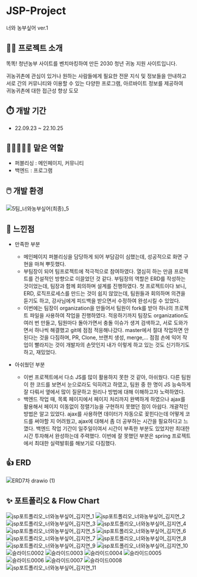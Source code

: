 # JSP-Project
너와 농부싶어 ver.1


## 👩‍💻 프로젝트 소개
똑똑! 청년농부 사이트를 벤치마킹하여 만든 2030 청년 귀농 지원 사이트입니다.

귀농귀촌에 관심이 있거나 원하는 사람들에게 필요한 전문 지식 및 정보들을 안내하고 <br>
서로 간의 커뮤니티와 이용할 수 있는 다양한 프로그램, 아르바이트 정보를 제공하여 <br> 
귀농귀촌에 대한 접근성 향상 도모

## ⏱️ 개발 기간
- 22.09.23 ~ 22.10.25

## 🧑🏻‍🤝‍🧑🏼 맡은 역할
- 퍼블리싱 : 메인페이지, 커뮤니티
- 백엔드 : 프로그램

## 🖱️ 개발 환경
![5팀_너와농부싶어(최종)_5](https://user-images.githubusercontent.com/109491137/210176235-74482f99-8dde-4641-ab0b-6828cb2675e9.png)

## 📌 느낀점
- 만족한 부분

  - 메인페이지 퍼블리싱을 담당하게 되어 부담감이 심했는데, 성공적으로 화면 구현을 마쳐 뿌듯했다.
  - 부팀장이 되어 팀프로젝트에 적극적으로 참여하였다. 열심히 하는 만큼 프로젝트를 건설적인 방향으로 이끌었던 것 같다. 부팀장의 역할은 ERD를 작성하는 것이었는데, 팀장과 함께 회의하며 설계를 진행하였다. 첫 프로젝트이다 보니, ERD, 로직프로세스를 만드는 것이 쉽지 않았는데, 팀원들과 회의하며 의견을 듣기도 하고, 강사님에게 피드백을 받으면서 수정하여 완성시킬 수 있었다.
  - 이번에는 팀장이 organization을 만들어서 팀원이 fork를 받아 하나의 프로젝트 파일을 사용하여 작업을 진행하였다. 적응하기까지 팀장도 organization도 여러 번 만들고, 팀원마다 돌아가면서 충돌 이슈가 생겨 검색하고, 서로 도와가면서 하나씩 해결했고 git에 점점 적응해나갔다. master에서 절대 작업하면 안 된다는 것을 다짐하며, PR, Clone, 브랜치 생성, merge,... 점점 손에 익어 작업이 빨라지는 것이 개발자의 손맛인지 내가 이렇게 하고 있는 것도 신기하기도 하고, 재밌었다.

- 아쉬웠던 부분

  - 이번 프로젝트에서 다소 JS를 많이 활용하지 못한 것 같아, 아쉬웠다. 다른 팀원이 한 코드를 보면서 눈으로라도 익히려고 하였고, 팀원 중 한 명이 JS 능숙하게 잘 다뤄서 옆에서 많이 질문하고 원리나 방법에 대해 이해하고자 노력하였다.
  - 백엔드 작업 때, 목록 페이지에서 페이지 처리까지 완벽하게 하였으나 ajax를 활용해서 페이지 이동없이 정렬기능을 구현하지 못했던 점이 아쉽다. 개괄적인 방법은 알고 있었다. ajax를 사용하면 데이터가 자동으로 꽂힌다는데 어떻게 코드를 써야할 지 어려웠고, ajax에 대해서 좀 더 공부하는 시간을 필요하다고 느꼈다. 백엔드 작업 기간이 일주일이여서 시간이 부족한 부분도 있었지만 최대한 시간 투자해서 완성하는데 주력했다. 이번에 잘 못했던 부분은 spring 프로젝트에서 최대한 실력발휘를 해보기로 다짐했다. 

## 👍 ERD
![ERD7차 drawio (1)](https://user-images.githubusercontent.com/109491137/210176170-383267d9-d5b7-4927-8d1e-e02bfb80b401.png)

## ✨ 포트폴리오 & Flow Chart
![jsp포트폴리오_너와농부싶어_김지연_1](https://user-images.githubusercontent.com/109491137/210176014-4c37139e-1f1b-4911-9cda-5c681f91ed90.png)
![jsp포트폴리오_너와농부싶어_김지연_2](https://user-images.githubusercontent.com/109491137/210176018-efbb754b-7f20-4783-8b3f-2db0de4afe53.png)
![jsp포트폴리오_너와농부싶어_김지연_3](https://user-images.githubusercontent.com/109491137/210176020-23d60f1f-6750-4764-89f8-df4acadb462b.png)
![jsp포트폴리오_너와농부싶어_김지연_4](https://user-images.githubusercontent.com/109491137/210176022-99535c9f-5def-4a99-811e-73ee2ece8bdb.png)
![jsp포트폴리오_너와농부싶어_김지연_5](https://user-images.githubusercontent.com/109491137/210176025-c89423de-5c23-4f1c-b49b-342b9b90c885.png)
![jsp포트폴리오_너와농부싶어_김지연_6](https://user-images.githubusercontent.com/109491137/210176028-90df789f-14a7-4384-a03a-06cd705fa6ef.png)
![jsp포트폴리오_너와농부싶어_김지연_7](https://user-images.githubusercontent.com/109491137/210176029-832b2901-c5a1-4547-aa10-96be9511553a.png)
![jsp포트폴리오_너와농부싶어_김지연_8](https://user-images.githubusercontent.com/109491137/210176030-af931092-027d-45e9-846c-29b246673bdb.png)
![jsp포트폴리오_너와농부싶어_김지연_9](https://user-images.githubusercontent.com/109491137/210176032-dc0249ca-6681-4040-adde-d56cb9b82578.png)
![jsp포트폴리오_너와농부싶어_김지연_10](https://user-images.githubusercontent.com/109491137/210176033-393bbde7-8f14-4079-8025-c8023d8eb94a.png)
![슬라이드0002](https://user-images.githubusercontent.com/109491137/210176082-0f72f950-9cfa-4fb7-a27d-fa36d94e5c7a.jpg)
![슬라이드0003](https://user-images.githubusercontent.com/109491137/210176083-22d7e167-cf3a-4bb1-8a6a-fec006862521.jpg)
![슬라이드0004](https://user-images.githubusercontent.com/109491137/210176085-ea731723-3a85-4ec6-b888-6c81cf03604e.jpg)
![슬라이드0005](https://user-images.githubusercontent.com/109491137/210176087-f512bd23-087a-4f52-a65b-c505446828f7.jpg)
![슬라이드0006](https://user-images.githubusercontent.com/109491137/210176089-42b1b517-268b-43b5-8311-383c25792020.jpg)
![슬라이드0007](https://user-images.githubusercontent.com/109491137/210176091-5aea9f7e-a6b7-4950-a090-431ef8906fea.jpg)
![슬라이드0008](https://user-images.githubusercontent.com/109491137/210176093-d91a99ee-309d-486d-9a03-72aca0805d5d.jpg)
![jsp포트폴리오_너와농부싶어_김지연_11](https://user-images.githubusercontent.com/109491137/210176036-5dbdc074-39e2-40f8-a5d7-d0231a800e80.png)

